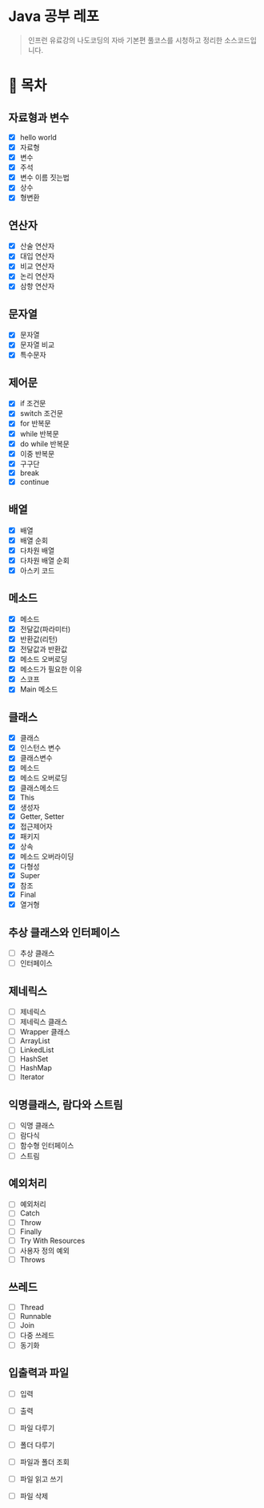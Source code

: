 # Java 공부 레포

> 인프런 유료강의 나도코딩의 자바 기본편 풀코스를 시청하고 정리한 소스코드입니다.
> 

# 🧐 목차

## 자료형과 변수

- [x]  hello world
- [x]  자료형
- [x]  변수
- [x]  주석
- [x]  변수 이름 짓는법
- [x]  상수
- [x]  형변환

## 연산자

- [x]  산술 연산자
- [x]  대입 연산자
- [x]  비교 연산자
- [x]  논리 연산자
- [x]  삼항 연산자

## 문자열

- [x] 문자열
- [x] 문자열 비교
- [x] 특수문자

## 제어문

- [x] if 조건문
- [x] switch 조건문
- [x] for 반복문
- [x] while 반복문
- [x] do while 반복문
- [x] 이중 반복문
- [x] 구구단
- [x] break
- [x] continue

## 배열

- [x] 배열
- [x] 배열 순회
- [x] 다차원 배열
- [x] 다차원 배열 순회
- [x] 아스키 코드

## 메소드
- [x] 메소드
- [x] 전달값(파라미터)
- [x] 반환값(리턴)
- [x] 전달값과 반환값
- [x] 메소드 오버로딩
- [x] 메소드가 필요한 이유
- [x] 스코프
- [x] Main 메소드 

## 클래스
- [x] 클래스
- [x] 인스턴스 변수
- [x] 클래스변수
- [x] 메소드
- [x] 메소드 오버로딩
- [x] 클래스메소드
- [x] This
- [x] 생성자
- [x] Getter, Setter
- [x] 접근제어자
- [x] 패키지
- [x] 상속
- [x] 메소드 오버라이딩
- [x] 다형성
- [x] Super
- [x] 참조
- [x] Final
- [x] 열거형
      
## 추상 클래스와 인터페이스
- [ ] 추상 클래스
- [ ] 인터페이스

## 제네릭스
- [ ] 제네릭스
- [ ] 제네릭스 클래스
- [ ] Wrapper 클래스
- [ ] ArrayList
- [ ] LinkedList
- [ ] HashSet
- [ ] HashMap
- [ ] Iterator

## 익명클래스, 람다와 스트림
- [ ] 익명 클래스
- [ ] 람다식
- [ ] 함수형 인터페이스
- [ ] 스트림

## 예외처리
- [ ] 예외처리
- [ ] Catch
- [ ] Throw
- [ ] Finally
- [ ] Try With Resources
- [ ] 사용자 정의 예외
- [ ] Throws

## 쓰레드
- [ ] Thread
- [ ] Runnable
- [ ] Join
- [ ] 다중 쓰레드
- [ ] 동기화

## 입출력과 파일
- [ ] 입력
- [ ] 출력
- [ ] 파일 다루기
- [ ] 폴더 다루기
- [ ] 파일과 폴더 조회
- [ ] 파일 읽고 쓰기
- [ ] 파일 삭제


